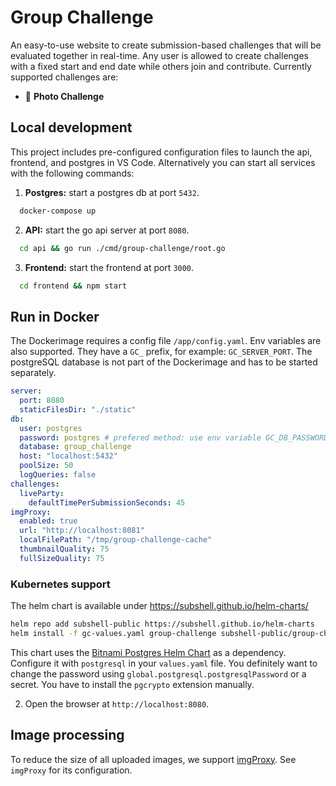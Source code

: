 # Group Challenge

An easy-to-use website to create submission-based challenges that will be evaluated together in real-time.
Any user is allowed to create challenges with a fixed start and end date while others join and
contribute. Currently supported challenges are:

- 📸 **Photo Challenge**

## Local development

This project includes pre-configured configuration files to launch the api, frontend, and postgres in VS Code. Alternatively you can start all services with the following commands:

1. **Postgres:** start a postgres db at port `5432`.

```sh
  docker-compose up
```

2. **API:** start the go api server at port `8080`.

```sh
  cd api && go run ./cmd/group-challenge/root.go
```

3. **Frontend:** start the frontend at port `3000`.

```sh
  cd frontend && npm start
```

## Run in Docker

The Dockerimage requires a config file `/app/config.yaml`. Env variables are also supported. They have a `GC_` prefix,
for example: `GC_SERVER_PORT`. The postgreSQL database is not part of the Dockerimage and has to be started separately.

```yaml
server:
  port: 8080
  staticFilesDir: "./static"
db:
  user: postgres
  password: postgres # prefered method: use env variable GC_DB_PASSWORD
  database: group_challenge
  host: "localhost:5432"
  poolSize: 50
  logQueries: false
challenges:
  liveParty:
    defaultTimePerSubmissionSeconds: 45
imgProxy:
  enabled: true
  url: "http://localhost:8081"
  localFilePath: "/tmp/group-challenge-cache"
  thumbnailQuality: 75
  fullSizeQuality: 75
```

### Kubernetes support

The helm chart is available under https://subshell.github.io/helm-charts/

```sh
helm repo add subshell-public https://subshell.github.io/helm-charts
helm install -f gc-values.yaml group-challenge subshell-public/group-challenge
```

This chart uses the [Bitnami Postgres Helm Chart](https://github.com/bitnami/charts/tree/master/bitnami/postgresql) as a dependency. Configure it with `postgresql` in your `values.yaml` file.
You definitely want to change the password using `global.postgresql.postgresqlPassword` or a secret. You have to install the `pgcrypto` extension manually.

2. Open the browser at `http://localhost:8080`.

## Image processing

To reduce the size of all uploaded images, we support [imgProxy](https://docs.imgproxy.net). See `imgProxy` for its configuration.
